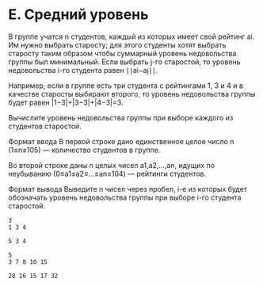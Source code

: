 # E. Средний уровень

В группе учатся n студентов, каждый из которых имеет свой рейтинг ai. Им нужно выбрать старосту; для этого студенты хотят выбрать старосту таким образом чтобы суммарный уровень недовольства группы был минимальный. Если выбрать j-го старостой, то уровень недовольства i-го студента равен ∣∣ai−aj∣∣.

Например, если в группе есть три студента с рейтингами 1, 3 и 4 и в качестве старосты выбирают второго, то уровень недовольства группы будет равен |1−3|+|3−3|+|4−3|=3.

Вычислите уровень недовольства группы при выборе каждого из студентов старостой. 

Формат ввода
В первой строке дано единственное целое число n (1≤n≤105)  — количество студентов в группе.

Во второй строке даны n целых чисел a1,a2,…,an, идущих по неубыванию (0≤a1≤a2≤…≤an≤104)  — рейтинги студентов.

Формат вывода
Выведите n чисел через пробел, i-е из которых будет обозначать уровень недовольства группы при выборе i-го студента старостой. 

```text
3
1 3 4

5 3 4 

5
3 7 8 10 15

28 16 15 17 32 
```